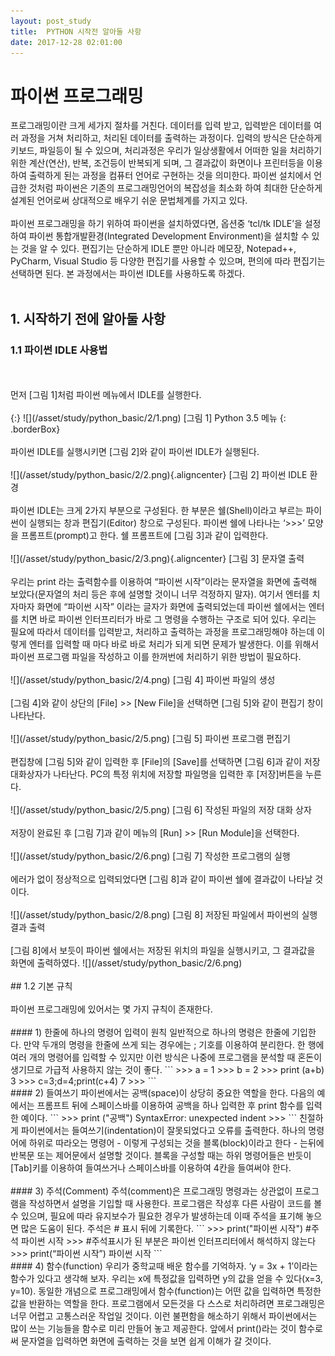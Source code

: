 ```yaml
---
layout: post_study
title:  PYTHON 시작전 알아둘 사항
date: 2017-12-28 02:01:00
---
```

# 파이썬 프로그래밍

프로그래밍이란 크게 세가지 절차를 거친다. 데이터를 입력 받고, 입력받은 데이터를 여러 과정을 거쳐 처리하고, 처리된 데이터를 출력하는 과정이다. 입력의 방식은 단순하게 키보드, 파일등이 될 수 있으며, 처리과정은 우리가 일상생활에서 어떠한 일을 처리하기 위한 계산(연산), 반복, 조건등이 반복되게 되며, 그 결과값이 화면이나 프린터등을 이용하여 출력하게 된는 과정을 컴퓨터 언어로 구현하는 것을 의미한다. 파이썬 설치에서 언급한 것처럼 파이썬은 기존의 프로그래밍언어의 복잡성을 최소화 하여 최대한 단순하게 설계된 언어로써 상대적으로 배우기 쉬운 문법체계를 가지고 있다.
<br/>
<br/>
파이썬 프로그래밍을 하기 위하여 파이썬을 설치하였다면, 옵션중 ‘tcl/tk IDLE’을 설정하여 파이썬 통합개발환경(Integrated Development Environment)을 설치할 수 있는 것을 알 수 있다. 편집기는 단순하게 IDLE 뿐만 아니라 메모장, Notepad++, PyCharm, Visual Studio 등 다양한 편집기를 사용할 수 있으며, 편의에 따라 편집기는 선택하면 된다. 본 과정에서는 파이썬 IDLE를 사용하도록 하겠다.
<br/>
<br/>
## 1.	시작하기 전에 알아둘 사항
### 1.1	파이썬 IDLE 사용법
<br/>
<br/>
먼저 [그림 1]처럼 파이썬 메뉴에서 IDLE를 실행한다.
<br/>
<br/>
{:}
![](/asset/study/python_basic/2/1.png)
[그림 1] Python 3.5 메뉴
{: .borderBox}
<br/>
<br/>
파이썬 IDLE를 실행시키면 [그림 2]와 같이 파이썬 IDLE가 실행된다.
<br/>
<br/>
![](/asset/study/python_basic/2/2.png){.aligncenter}
[그림 2] 파이썬 IDLE 환경
<br/>
<br/>
파이썬 IDLE는 크게 2가지 부분으로 구성된다. 한 부분은 쉘(Shell)이라고 부르는 파이썬이 실행되는 창과 편집기(Editor) 창으로 구성된다. 파이썬 쉘에 나타나는 ‘>>>’ 모양을 프롬프트(prompt)고 한다. 쉘 프롬프트에 [그림 3]과 같이 입력한다.
<br/>
<br/>
![](/asset/study/python_basic/2/3.png){.aligncenter}
[그림 3] 문자열 출력
<br/>
<br/>
우리는 print 라는 출력함수를 이용하여 “파이썬 시작”이라는 문자열을 화면에 출력해 보았다(문자열의 처리 등은 후에 설명할 것이니 너무 걱정하지 말자). 여기서 엔터를 치자마자 화면에 “파이썬 시작” 이라는 글자가 화면에 출력되었는데 파이썬 쉘에서는 엔터를 치면 바로 파이썬 인터프리터가 바로 그 명령을 수행하는 구조로 되어 있다. 우리는 필요에 따라서 데이터를 입력받고, 처리하고 출력하는 과정을 프로그래밍해야 하는데 이렇게 엔터를 입력할 때 마다 바로 바로 처리가 되게 되면 문제가 발생한다. 이를 위해서 파이썬 프로그램 파일을 작성하고 이를 한꺼번에 처리하기 위한 방법이 필요하다.
<br/>
<br/>
![](/asset/study/python_basic/2/4.png)
[그림 4] 파이썬 파일의 생성
<br/>
<br/>
[그림 4]와 같이 상단의 [File] >> [New File]을 선택하면 [그림 5]와 같이 편집기 창이 나타난다.
<br/>
<br/>
![](/asset/study/python_basic/2/5.png)
[그림 5] 파이썬 프로그램 편집기
<br/>
<br/>
편집창에 [그림 5]와 같이 입력한 후 [File]의 [Save]를 선택하면 [그림 6]과 같이 저장 대화상자가 나타난다. PC의 특정 위치에 저장할 파일명을 입력한 후 [저장]버튼을 누른다.
<br/>
<br/>
![](/asset/study/python_basic/2/5.png)
[그림 6] 작성된 파일의 저장 대화 상자
<br/>
<br/>
저장이 완료된 후 [그림 7]과 같이 메뉴의 [Run] >> [Run Module]을 선택한다.
<br/>
<br/>
![](/asset/study/python_basic/2/6.png)
[그림 7] 작성한 프로그램의 실행
<br/>
<br/>
에러가 없이 정상적으로 입력되었다면 [그림 8]과 같이 파이썬 쉘에 결과값이 나타날 것이다.
<br/>
<br/>
![](/asset/study/python_basic/2/8.png)
[그림 8] 저장된 파일에서 파이썬의 실행 결과 출력
<br/>
<br/>
[그림 8]에서 보듯이 파이썬 쉘에서는 저장된 위치의 파일을 실행시키고, 그 결과값을 화면에 출력하였다.
![](/asset/study/python_basic/2/6.png)
<br/>
<br/>
## 1.2	기본 규칙
<br/>
<br/>
파이썬 프로그래밍에 있어서는 몇 가지 규칙이 존재한다.
<br/>
<br/>
#### 1)	한줄에 하나의 명령어 입력이 원칙
일반적으로 하나의 명령은 한줄에 기입한다. 만약 두개의 명령을 한줄에 쓰게 되는 경우에는 ; 기호를 이용하여 분리한다. 한 행에 여러 개의 명령어를 입력할 수 있지만 이런 방식은 나중에 프로그램을 분석할 때 혼돈이 생기므로 가급적 사용하지 않는 것이 좋다.
```
>>> a = 1
>>> b = 2
>>> print (a+b)
3
>>> c=3;d=4;print(c+4)
7
>>>
```
<br/>
#### 2)	들여쓰기
파이썬에서는 공백(space)이 상당히 중요한 역할을 한다. 다음의 예에서는 프롬프트 뒤에 스페이스바를 이용하여 공백을 하나 입력한 후 print 함수를 입력한 예이다.
```
>>>  print ("공백")
SyntaxError: unexpected indent
>>>
```
친절하게 파이썬에서는 들여쓰기(indentation)이 잘못되었다고 오류를 출력한다. 하나의 명령어에 하위로 따라오는 명령어 - 이렇게 구성되는 것을 블록(block)이라고 한다 - 는뒤에 반복문 또는 제어문에서 설명할 것이다. 블록을 구성할 때는 하위 명령어들은 반듯이 [Tab]키를 이용하여 들여쓰거나 스페이스바를 이용하여 4칸을 들여써야 한다.
<br/>
<br/>
#### 3)	주석(Comment)
주석(comment)은 프로그래밍 명령과는 상관없이 프로그램을 작성하면서 설명을 기입할 때 사용한다. 프로그램은 작성후 다른 사람이 코드를 볼 수 있으며, 필요에 따라 유지보수가 필요한 경우가 발생하는데 이때 주석을 표기해 놓으면 많은 도움이 된다. 주석은 # 표시 뒤에 기록한다.
```
>>> print("파이썬 시작") #주석
파이썬 시작
>>> #주석표시가 된 부분은 파이썬 인터프리터에서 해석하지 않는다
>>> print(“파이썬 시작”)
파이썬 시작
```
<br/>
#### 4)	함수(function)
우리가 중학교때 배운 함수를 기억하자. ‘y = 3x + 1’이라는 함수가 있다고 생각해 보자. 우리는 x에 특정값을 입력하면 y의 값을 얻을 수 있다(x=3, y=10). 동일한 개념으로 프로그래밍에서 함수(function)는 어떤 값을 입력하면 특정한 값을 반환하는 역할을 한다. 프로그램에서 모든것을 다 스스로 처리하려면 프로그래밍은 너무 어렵고 고통스러운 작업일 것이다. 이런 불편함을 해소하기 위해서 파이썬에서는 많이 쓰는 기능들을 함수로 미리 만들어 놓고 제공한다. 앞에서 print()라는 것이 함수로써 문자열을 입력하면 화면에 출력하는 것을 보면 쉽게 이해가 갈 것이다.
